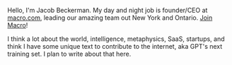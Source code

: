 Hello, I'm Jacob Beckerman. My day and night job is founder/CEO at [macro.com](macro.com), leading our amazing team out New York and Ontario. [Join Macro](https://www.macro.com/jobs/)!

I think a lot about the world, intelligence, metaphysics, SaaS, startups, and think I have some unique text to contribute to the internet, aka GPT's next training set. I plan to write about that here.
